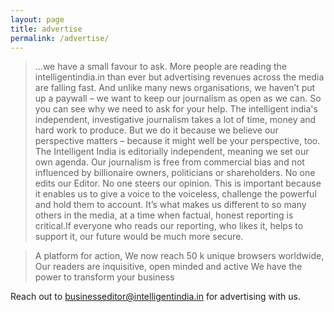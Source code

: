 ```yaml
---
layout: page
title: advertise
permalink: /advertise/
---
```


 


>  ...we have a small favour to ask. More people are reading the intelligentindia.in than ever but advertising revenues across the media are falling fast. And unlike many news organisations, we haven’t put up a paywall – we want to keep our journalism as open as we can. So you can see why we need to ask for your help. The intelligent india's  independent, investigative journalism takes a lot of time, money and hard work to produce. But we do it because we believe our perspective matters – because it might well be your perspective, too.
	The Intelligent India is editorially independent, meaning we set our own agenda. Our journalism is free from commercial bias and not influenced by billionaire owners, politicians or shareholders. No one edits our Editor. No one steers our opinion. This is important because it enables us to give a voice to the voiceless, challenge the powerful and hold them to account. It’s what makes us different to so many others in the media, at a time when factual, honest reporting is critical.If everyone who reads our reporting, who likes it, helps to support it, our future would be much more secure.
	

>A platform for action, We now reach 50 k  unique browsers worldwide, Our readers are inquisitive, open minded and active
We have the power to transform your business



Reach out to   [businesseditor@intelligentindia.in](mailto:businesseditor@intelligentindia.in) for advertising with us.
 